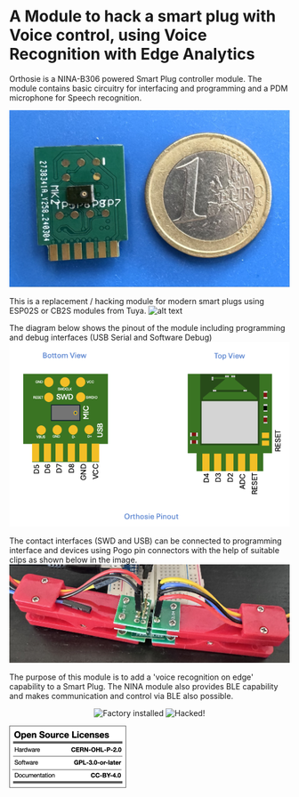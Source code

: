 # A Module to hack a smart plug with Voice control, using Voice Recognition with Edge Analytics
Orthosie is a NINA-B306 powered Smart Plug controller module. The module contains basic circuitry for interfacing and programming and a PDM microphone for Speech recognition. 

![alt text](https://github.com/tanmoydutta/smartplug-edge-voice-control/blob/main/images/orthosie_1euro.png?raw=true)

This is a replacement / hacking module for modern smart plugs using ESP02S or CB2S modules from Tuya.
![alt text](https://github.com/tanmoydutta/smartplug-edge-voice-control/blob/main/images/modules.png?raw=true)

The diagram below shows the pinout of the module including programming and debug interfaces (USB Serial and Software Debug)
![alt text](https://github.com/tanmoydutta/smartplug-edge-voice-control/blob/main/images/pinout.png?raw=true)

The contact interfaces (SWD and USB) can be connected to programming interface and devices using Pogo pin connectors with the help of suitable clips as shown below in the image.
![alt text](https://github.com/tanmoydutta/smartplug-edge-voice-control/blob/main/images/pogo.png?raw=true)

The purpose of this module is to add a 'voice recognition on edge' capability to a Smart Plug. The NINA module also provides BLE capability and makes communication and control via BLE also possible.
<p align="center">
  <img src="/images/cb2s-installed.png?raw=true" width="350" title="Factory installed">
  <img src="/images/orthosie-installed.png?raw=true" width="350" alt="Hacked!">
</p>

![alt text](https://github.com/tanmoydutta/smartplug-edge-voice-control/blob/main/images/oshw_license-2.png?raw=true)
